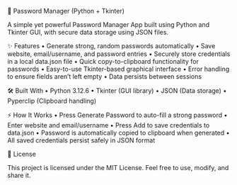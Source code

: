 🔐 Password Manager (Python + Tkinter)

A simple yet powerful Password Manager App built using Python and Tkinter GUI, with secure data storage using JSON files.

✨ Features
•	Generate strong, random passwords automatically
•	Save website, email/username, and password entries
•	Securely store credentials in a local data.json file
•	Quick copy-to-clipboard functionality for passwords
•	Easy-to-use Tkinter-based graphical interface
•	Error handling to ensure fields aren’t left empty
•	Data persists between sessions

🛠 Built With
•	Python 3.12.6
•	Tkinter (GUI library)
•	JSON (Data storage)
•	Pyperclip (Clipboard handling)

⚡ How It Works
•	Press Generate Password to auto-fill a strong password
•	Enter website and email/username
•	Press Add to save credentials to data.json
•	Password is automatically copied to clipboard when generated
•	All saved credentials persist safely in JSON format

📜 License

This project is licensed under the MIT License.
Feel free to use, modify, and share it.

